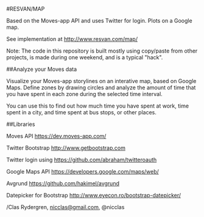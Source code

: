 #RESVAN/MAP

Based on the Moves-app API and uses Twitter for login. Plots on a Google map.

See implementation at http://www.resvan.com/map/

Note: The code in this repository is built mostly using copy/paste from other projects, is made during one weekend, and is a typical "hack". 


##Analyze your Moves data

Visualize your Moves-app storylines on an interative map, based on Google Maps. Define zones by drawing circles and analyze the amount of time that you have spent in each zone during the selected time interval.

You can use this to find out how much time you have spent at work, time spent in a city, and time spent at bus stops, or other places.


##Libraries

Moves API https://dev.moves-app.com/

Twitter Bootstrap http://www.getbootstrap.com

Twitter login using https://github.com/abraham/twitteroauth

Google Maps API https://developers.google.com/maps/web/

Avgrund https://github.com/hakimel/avgrund

Datepicker for Bootstrap http://www.eyecon.ro/bootstrap-datepicker/


/Clas Rydergren, nicclas@gmail.com, @nicclas
